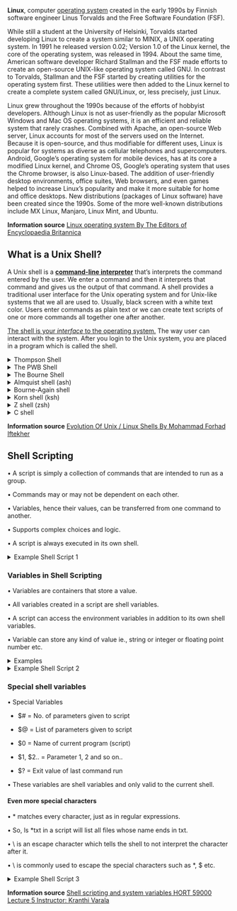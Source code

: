 **Linux**, computer <ins>operating system</ins> created in the early 1990s by Finnish software engineer Linus Torvalds and the Free Software Foundation (FSF).

While still a student at the University of Helsinki, Torvalds started developing Linux to create a system similar to MINIX, a UNIX operating system. In 1991 he released version 0.02; Version 1.0 of the Linux kernel, the core of the operating system, was released in 1994. About the same time, American software developer Richard Stallman and the FSF made efforts to create an open-source UNIX-like operating system called GNU. In contrast to Torvalds, Stallman and the FSF started by creating utilities for the operating system first. These utilities were then added to the Linux kernel to create a complete system called GNU/Linux, or, less precisely, just Linux.

Linux grew throughout the 1990s because of the efforts of hobbyist developers. Although Linux is not as user-friendly as the popular Microsoft Windows and Mac OS operating systems, it is an efficient and reliable system that rarely crashes. Combined with Apache, an open-source Web server, Linux accounts for most of the servers used on the Internet. Because it is open-source, and thus modifiable for different uses, Linux is popular for systems as diverse as cellular telephones and supercomputers. Android, Google’s operating system for mobile devices, has at its core a modified Linux kernel, and Chrome OS, Google’s operating system that uses the Chrome browser, is also Linux-based. The addition of user-friendly desktop environments, office suites, Web browsers, and even games helped to increase Linux’s popularity and make it more suitable for home and office desktops. New distributions (packages of Linux software) have been created since the 1990s. Some of the more well-known distributions include MX Linux, Manjaro, Linux Mint, and Ubuntu.

**Information source** [
Linux operating system
By The Editors of Encyclopaedia Britannica 
](https://www.britannica.com/technology/Linux)

## What is a Unix Shell?

A Unix shell is a <ins>**command-line interpreter**</ins> that’s interprets the command entered by the user. We enter a command and then it interprets that command and gives us the output of that command. A shell provides a traditional user interface for the Unix operating system and for Unix-like systems that we all are used to. Usually, black screen with a white text color. Users enter commands as plain text or we can create text scripts of one or more commands all together one after another.

<ins>The shell is your *interface* to the operating system.</ins> The way user can interact with the system. After you login to the Unix system, you are placed in a program which is called the shell.

<details><summary>Thompson Shell</summary>
<p>
According to history and many online materials, the very first Unix shell was the Thompson shell, sh, written by **Ken Thompson** at Bell Labs (The very famous Bell Labs). It was distributed with Versions 1 through 6 of Unix, from 1971 to 1975. It has features like piping, simple control structures using if and goto, and filename wildcarding. Now a days, it is not coming with modern Unix / Linux systems.
</p>
</details>

<details><summary>The PWB Shell</summary>
<p>
The PWB shell or Mashey shell, sh, was an updated version (it was a modified version) of the Thompson shell, written by **John Mashey**. It was written for encouraging shell programming. Some great features like if-then-else-endif, and switch and while constructs were introduced in this shell.
</p>
</details>

<details><summary>The Bourne Shell</summary>
<p>
  
The rise of Unix began with the Bourne shell. The Bourne shell, sh, was writen by **Stephen Bourne** at Bell Labs. And it gets distributed as the shell for UNIX Version 7 from 1979.

It has many basic features and later on those are inherited to many other Unix Shell like here documents, command substitution, more generic variables and built in control structures. Bourne shell program name is “sh” and its path in the Unix file system hierarchy is /bin/sh.

On many systems, Bourne Shell (sh) may be a symbolic link or hard link to one of these alternatives shell mentioned below

 - Almquist shell (ash)
 - Bourne-Again shell (bash)
 - Korn shell (ksh)
 - Z shell (zsh)

  <details><summary>A Simple Bourne Shell Example</summary>
  <p>
  
  ```#!/bin/sh
  echo "Hello World 1!"
  echo "Hello World 2!"
  ```
   
  </p>
  </details>
</p>
</details>

<details><summary>Almquist shell (ash)</summary>
<p>

The Almquist shell is also known as A Shell, ash and sh. It’s a lightweight Unix shell originally written by **Kenneth Almquist**. It was written in the late 1980s. It’s a variant of the Bourne shell, and it replaced the original Bourne shell in the BSD versions of Unix released in the early 1990s. In some modern Linux distributions like Debian and Debian derived Linux distributions such as Ubuntu ship a version of ash, known as dash (Debian Almquist shell). Ash is also fairly popular in embedded Linux systems.

It is fast, small, and compatible with the POSIX standard’s specification of the Unix shell and may be that’s why it is being used on embedded devices. Ash did not supports command history mechanisms. However, few current variants of Ash Shell may support it.
</p>
</details>

<details><summary>Bourne-Again shell</summary>
<p>

Written by Brian Fox for the GNU Project as a free software replacement for the Bourne shell. Most popular and widely used among all of the shells. Every Linux distribution comes up with this shell. It provides a superset of Bourne Shell functionality. On most of the GNU/Linux distribution, this shell can be found installed and is the default interactive shell for users with /bin/bash path location. This is released in the year 1989.

Due to it’s popularity, it has been ported to Microsoft Windows and distributed with Cygwin and MinGW to serve the bash functionalities. For Android, via various terminal emulation applications.

It supports wildcard matching, piping, here documents, command substitution, variables and control structures for condition-testing (If – then – else if) and iteration (loop).

Bash scripts starts with the following syntax:

```
  #!/bin/bash
```
Bash shell can also read commands from a file and can redirect the output to a file-using pipeline as well.
  <details><summary>A Simple Bourne-Again Shell Example</summary>
  <p>

  ```
  #!/bin/sh
  if [ $days -gt 365 ]
  then
  echo This is over a year.
  fi
  ```
  </p>
  </details>
</p>
</details>

<details><summary>Korn shell (ksh)</summary>
<p>
  
Written by **David Korn** based on the Bourne shell sources. KornShell (ksh) is a Unix shell, which was developed & written by David Korn at Bell Labs in the early 1980s. As mentioned earlier, the initial development was based on Bourne shell source code. KornShell is backward-compatible with the Bourne shell.Also it includes many features of the C shell as well.

It has following variants

  - Dtksh
  - Tksh
  - Oksh
  - Mksh
  - Sksh
  - MKS Korn shell

  <details><summary>A Simple Korn Shell (ksh) Example</summary>
  <p>
  
  ```
  #!/bin/ksh
  print Disk space usage
  du -k
  exit 0
  ```
  </p>
  </details>
</p>
</details>

<details><summary>Z shell (zsh)</summary>
<p>

**Paul Falstad** wrote the first version of Zsh Shell in 1990. The Z shell (zsh) is a Unix shell that can be used as an interactive login shell and very powerful command interpreter for shell scripting as well. Actually, Zsh is an extended Bourne shell with a large number of improvements, which includes some features from bash, ksh, and tcsh.

The name Zsh derives from the name of Yale professor Zhong Shao as Paul Falstad was a student at Princeton University.

It has some good features like

  - Programmable command-line completion (Auto Completion).
  - Sharing of command history among all running shells.
  - Extended file globbing.
  - Improved variable or array handling.
  - Editing of multi-line commands in a single buffer.
  - Spelling correction and lot others.
</p>
</details>
<details><summary>C shell</summary>
<p>

The C shell is also known as Csh. While **Bill Joy** was a graduate student at University of California, he wrote C Shell. It is widely distributed with BSD Unix. It has some great features including the control structures and the expression grammar. The C shell also introduced a large number of new features for interactive work which includes history and editing mechanisms. Also aliases, cdpath, job control and path hashing, I/O redirection, joining, variable substitution, background execution etc.

Like all other Unix shells, it supports wildcard of filename, command piping, variables and control structures for condition-testing and iteration. csh is actually tcsh on many systems like as Mac OS X and Red Hat Linux. Tcsh is a improved version of Csh. But On Debian and some derivatives (including Ubuntu from Debian), there are two different packages: csh and tcsh.

<details><summary>A Simple C Shell Example</summary>
<p>

```
#!/bin/csh
if ( $days > 365 ) then
echo This is over a year.
endif
```
</p>
</details>
</p>
</details>

**Information source** [
Evolution Of Unix / Linux Shells
By Mohammad Forhad Iftekher
](https://www.unixmen.com/evolution-unix-linux-shells/)


## Shell Scripting

• A script is simply a collection of commands that
are intended to run as a group.

• Commands may or may not be dependent on
each other.

• Variables, hence their values, can be
transferred from one command to another.

• Supports complex choices and logic.

• A script is always executed in its own shell.

<details><summary>Example Shell Script 1</summary>
<p>
  
```Hello world!
#!/bin/bash
# This is our first shell script!!
echo “Hello World!”
```
</p>
</details>

### Variables in Shell Scripting
• Variables are containers that store a value.

• All variables created in a script are shell
variables.

• A script can access the environment variables
in addition to its own shell variables.

• Variable can store any kind of value ie., string
or integer or floating point number etc.

<details><summary>Examples</summary>
<p>
  
```INT=1
FLOAT=1.5
STR=hello
STR2=“hello world”
RND=asdf2341.sfe
echo $INT
echo “Value of FLOAT is $FLOAT”
echo “$STR is a string”
echo “$RND is non-sensical”
```
</p>
</details>
<details><summary>Example Shell Script 2</summary>
<p>
  
```• Second example script: lsScr.sh
#!/bin/bash
# List contents of scratch
cd $RCAC_SCRATCH
ls –l
• Make script executable, place it in PATH.
```
</p>
</details>

### Special shell variables
• Special Variables
 - $# = No. of parameters given to script

 - $@ = List of parameters given to script

 - $0 = Name of current program (script)

 - $1, $2.. = Parameter 1, 2 and so on..

 - $? = Exit value of last command run

• These variables are shell variables and only
valid to the current shell.

#### Even more special characters
• * matches every character, just as in regular
expressions.

• So, ls *txt in a script will list all files whose
name ends in txt.

• \ is an escape character which tells the shell to
not interpret the character after it.

• \ is commonly used to escape the special
characters such as *, $ etc.

<details><summary>Example Shell Script 3</summary>
<p>
  
```
#!/bin/bash
# List contents of scratch
echo “Executing script : \”$0\” with $#
parameters”
cd $RCAC_SCRATCH
ls –l
• Make script executable, place it in PATH.
```
  </p>
</details>

**Information source** [
Shell scripting and
system variables
HORT 59000
Lecture 5
Instructor: Kranthi Varala
](https://www.purdue.edu/hla/sites/varalalab/wp-content/uploads/sites/20/2018/02/Lecture_5.pdf)

